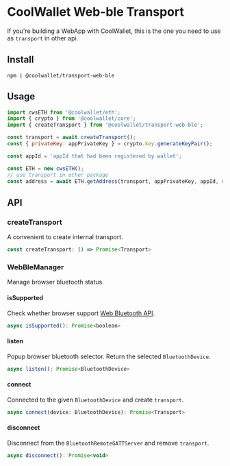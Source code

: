 # CoolWallet Web-ble Transport

If you're building a WebApp with CoolWallet, this is the one you need to use as `transport` in other api.

## Install

```shell
npm i @coolwallet/transport-web-ble
```

## Usage

```javascript
import cwsETH from '@coolwallet/eth';
import { crypto } from '@coolwallet/core';
import { createTransport } from '@coolwallet/transport-web-ble';

const transport = await createTransport();
const { privateKey: appPrivateKey } = crypto.key.generateKeyPair();

const appId = 'appId that had been registered by wallet';

const ETH = new cwsETH();
// use transport in other package
const address = await ETH.getAddress(transport, appPrivateKey, appId, 0);
```

## API

### createTransport

A convenient to create internal transport.

```javascript
const createTransport: () => Promise<Transport>
```

### WebBleManager

Manage browser bluetooth status.

#### isSupported

Check whether browser support [Web Bluetooth API](https://developer.mozilla.org/en-US/docs/Web/API/Web_Bluetooth_API#browser_compatibility).  

```javascript
async isSupported(): Promise<boolean>
```

#### listen

Popup browser bluetooth selector.
Return the selected `BluetoothDevice`.

```javascript
async listen(): Promise<BluetoothDevice>
```

#### connect

Connected to the given `BluetoothDevice` and create `transport`.

```javascript
async connect(device: BluetoothDevice): Promise<Transport>
```

#### disconnect

Disconnect from the `BluetoothRemoteGATTServer` and remove `transport`.

```javascript
async disconnect(): Promise<void>
```
